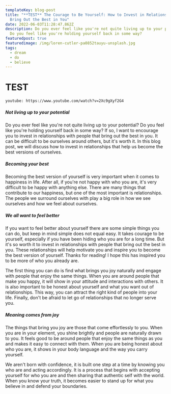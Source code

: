```yaml
---
templateKey: blog-post
title: "**TEST** The Courage to Be Yourself: How to Invest in Relationships that
  Bring Out the Best in You"
date: 2022-06-03T11:28:47.862Z
description: Do you ever feel like you're not quite living up to your potential?
  Do you feel like you're holding yourself back in some way?
featuredpost: true
featuredimage: /img/loren-cutler-pa0852tauyu-unsplash.jpg
tags:
  - dream
  - do
  - believe
---
```

# TEST

`youtube: https://www.youtube.com/watch?v=2Xc9gXyf2G4`

##### Not living up to your potential

Do you ever feel like you're not quite living up to your potential? Do you feel like you're holding yourself back in some way? If so, I want to encourage you to invest in relationships with people that bring out the best in you. It can be difficult to be ourselves around others, but it's worth it. In this blog post, we will discuss how to invest in relationships that help us become the best versions of ourselves.

##### Becoming your best

Becoming the best version of yourself is very important when it comes to happiness in life. After all, if you're not happy with who you are, it's very difficult to be happy with anything else. There are many things that contribute to our happiness, but one of the most important is relationships. The people we surround ourselves with play a big role in how we see ourselves and how we feel about ourselves.

##### We all want to feel better

If you want to feel better about yourself there are some simple things you can do, but keep in mind simple does not equal easy. It takes courage to be yourself, especially if you have been hiding who you are for a long time. But it's so worth it to invest in relationships with people that bring out the best in you. These relationships will help motivate you and inspire you to become the best version of yourself. Thanks for reading! I hope this has inspired you to be more of who you already are.

The first thing you can do is find what brings you joy naturally and engage with people that enjoy the same things. When you are around people that make you happy, it will show in your attitude and interactions with others. It is also important to be honest about yourself and what you want out of relationships. This way, you can attract the right kind of people into your life. Finally, don't be afraid to let go of relationships that no longer serve you.

##### Meaning comes from joy

The things that bring you joy are those that come effortlessly to you. When you are in your element, you shine brightly and people are naturally drawn to you. It feels good to be around people that enjoy the same things as you and makes it easy to connect with them. When you are being honest about who you are, it shows in your body language and the way you carry yourself.

We aren't born with confidence, it is built one step at a time by knowing you who are and acting accordingly. It is a process that begins with accepting yourself for who you are and then sharing that authentic self with the world. When you know your truth, it becomes easier to stand up for what you believe in and defend your boundaries.
